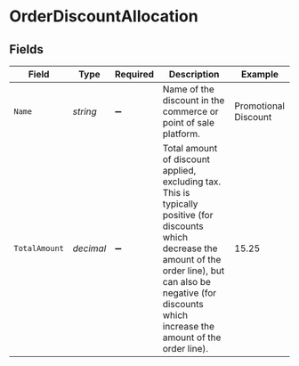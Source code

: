 # OrderDiscountAllocation


## Fields

| Field                                                                                                                                                                                                                          | Type                                                                                                                                                                                                                           | Required                                                                                                                                                                                                                       | Description                                                                                                                                                                                                                    | Example                                                                                                                                                                                                                        |
| ------------------------------------------------------------------------------------------------------------------------------------------------------------------------------------------------------------------------------ | ------------------------------------------------------------------------------------------------------------------------------------------------------------------------------------------------------------------------------ | ------------------------------------------------------------------------------------------------------------------------------------------------------------------------------------------------------------------------------ | ------------------------------------------------------------------------------------------------------------------------------------------------------------------------------------------------------------------------------ | ------------------------------------------------------------------------------------------------------------------------------------------------------------------------------------------------------------------------------ |
| `Name`                                                                                                                                                                                                                         | *string*                                                                                                                                                                                                                       | :heavy_minus_sign:                                                                                                                                                                                                             | Name of the discount in the commerce or point of sale platform.                                                                                                                                                                | Promotional Discount                                                                                                                                                                                                           |
| `TotalAmount`                                                                                                                                                                                                                  | *decimal*                                                                                                                                                                                                                      | :heavy_minus_sign:                                                                                                                                                                                                             | Total amount of discount applied, excluding tax. This is typically positive (for discounts which decrease the amount of the order line), but can also be negative (for discounts which increase the amount of the order line). | 15.25                                                                                                                                                                                                                          |